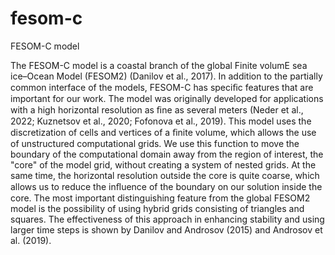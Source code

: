 # fesom-c
FESOM-C model

The FESOM-C model is a coastal branch of the global Finite volumE sea ice–Ocean Model (FESOM2) (Danilov et al., 2017). In addition to the partially common interface of the models, FESOM-C has speciﬁc features that are important for our work. The model was originally developed for applications with a high horizontal resolution as ﬁne as several meters (Neder et al., 2022; Kuznetsov et al., 2020; Fofonova et al., 2019). This model uses the discretization of cells and vertices of a ﬁnite volume, which allows the use of unstructured computational grids. We use this function to move the boundary of the computational domain away from the region of interest, the "core" of the model grid, without creating a system of nested grids. At the same time, the horizontal resolution outside the core is quite coarse, which allows us to reduce the inﬂuence of the boundary on our solution inside the core. The most important distinguishing feature from the global FESOM2 model is the possibility of using hybrid grids consisting of triangles and  squares. The effectiveness of this approach in enhancing stability and using larger time steps is shown by Danilov and Androsov (2015) and Androsov et al. (2019).
